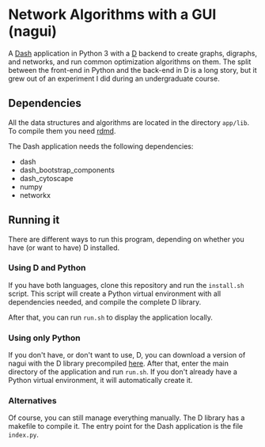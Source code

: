 # Network Algorithms with a GUI (nagui)

A [Dash](https://plot.ly/dash/) application in Python 3 with a [D](https://dlang.org/) backend to create graphs, digraphs, and networks, and run common optimization algorithms on them.
The split between the front-end in Python and the back-end in D is a long story, but it grew out of an experiment I did during an undergraduate course.

## Dependencies

All the data structures and algorithms are located in the directory `app/lib`.
To compile them you need [rdmd](https://dlang.org/rdmd.html). 

The Dash application needs the following dependencies:

- dash
- dash_bootstrap_components
- dash_cytoscape
- numpy
- networkx

## Running it

There are different ways to run this program, depending on whether you have (or want to have) D installed.

### Using D and Python

If you have both languages, clone this repository and run the `install.sh` script. 
This script will create a Python virtual environment with all dependencies needed, and compile the complete D library.

After that, you can run `run.sh` to display the application locally.

### Using only Python

If you don't have, or don't want to use, D, you can download a version of nagui with the D library precompiled [here](https://github.com/rexemin/nagui/releases).
After that, enter the main directory of the application and run `run.sh`.
If you don't already have a Python virtual environment, it will automatically create it.

### Alternatives

Of course, you can still manage everything manually. 
The D library has a makefile to compile it.
The entry point for the Dash application is the file `index.py`.
